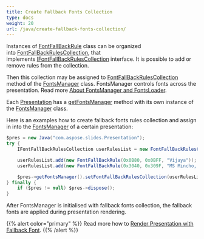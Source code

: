 ```yaml
---
title: Create Fallback Fonts Collection
type: docs
weight: 20
url: /java/create-fallback-fonts-collection/
---
```


Instances of [FontFallBackRule](https://apireference.aspose.com/slides/java/com.aspose.slides/FontFallBackRule) class can be organized into [FontFallBackRulesCollection](https://apireference.aspose.com/slides/java/com.aspose.slides/FontFallBackRulesCollection), that implements [IFontFallBackRulesCollection](https://apireference.aspose.com/slides/java/com.aspose.slides/IFontFallBackRulesCollection) interface. It is possible to add or remove rules from the collection.

Then this collection may be assigned to [FontFallBackRulesCollection](https://apireference.aspose.com/slides/java/com.aspose.slides/FontFallBackRulesCollection) method of the [FontsManager](https://apireference.aspose.com/slides/java/com.aspose.slides/FontsManager) class. FontsManager controls fonts across the presentation. Read more [About FontsManager and FontsLoader](/slides/java/about-fontsmanager-and-fontsloader/).

Each [Presentation](https://apireference.aspose.com/slides/java/com.aspose.slides/Presentation) has a [getFontsManager](https://apireference.aspose.com/slides/java/com.aspose.slides/Presentation#getFontsManager--) method with its own instance of the [FontsManager](https://apireference.aspose.com/slides/java/com.aspose.slides/FontsManager) class.

Here is an examples how to create fallback fonts rules collection and assign in into the [FontsManager](https://apireference.aspose.com/slides/java/com.aspose.slides/Presentation#getFontsManager--) of a certain presentation:  

```java
$pres = new Java("com.aspose.slides.Presentation");
try {
    IFontFallBackRulesCollection userRulesList = new FontFallBackRulesCollection();

    userRulesList.add(new FontFallBackRule(0x0B80, 0x0BFF, "Vijaya"));
    userRulesList.add(new FontFallBackRule(0x3040, 0x309F, "MS Mincho, MS Gothic"));

    $pres->getFontsManager().setFontFallBackRulesCollection(userRulesList);
} finally {
    if ($pres != null) $pres->dispose();
}
```

After FontsManager is initialised with fallback fonts collection, the fallback fonts are applied during presentation rendering.

{{% alert color="primary" %}} 
Read more how to [Render Presentation with Fallback Font](/slides/java/render-presentation-with-fallback-font/).
{{% /alert %}}